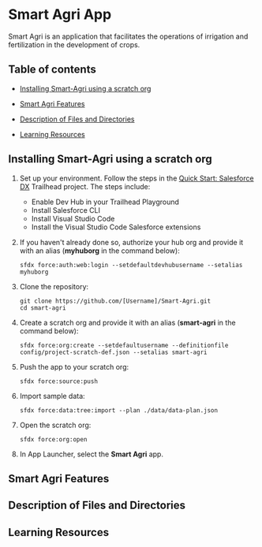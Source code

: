 # Smart Agri App

Smart Agri is an application that facilitates the operations of irrigation and fertilization in the development of crops.

## Table of contents

-   [Installing Smart-Agri using a scratch org](#installing-smart-agri-using-a-scratch-org)

-   [Smart Agri Features](#smart-agri-features)

-   [Description of Files and Directories](#Description-of-files-and-directories)

-   [Learning Resources](#learning-resources)

## Installing Smart-Agri using a scratch org

1. Set up your environment. Follow the steps in the [Quick Start: Salesforce DX](https://trailhead.salesforce.com/en/content/learn/projects/quick-start-salesforce-dx/) Trailhead project. The steps include:

    - Enable Dev Hub in your Trailhead Playground
    - Install Salesforce CLI
    - Install Visual Studio Code
    - Install the Visual Studio Code Salesforce extensions

2. If you haven't already done so, authorize your hub org and provide it with an alias (**myhuborg** in the command below):

    ```
    sfdx force:auth:web:login --setdefaultdevhubusername --setalias myhuborg
    ```

3. Clone the repository:

    ```
    git clone https://github.com/[Username]/Smart-Agri.git
    cd smart-agri
    ```

4. Create a scratch org and provide it with an alias (**smart-agri** in the command below):

    ```
    sfdx force:org:create --setdefaultusername --definitionfile config/project-scratch-def.json --setalias smart-agri
    ```

5. Push the app to your scratch org:

    ```
    sfdx force:source:push
    ```

6. Import sample data:

    ```
    sfdx force:data:tree:import --plan ./data/data-plan.json
    ```


7. Open the scratch org:

    ```
    sfdx force:org:open
    ```

8. In App Launcher, select the **Smart Agri** app.

## Smart Agri Features

## Description of Files and Directories

## Learning Resources